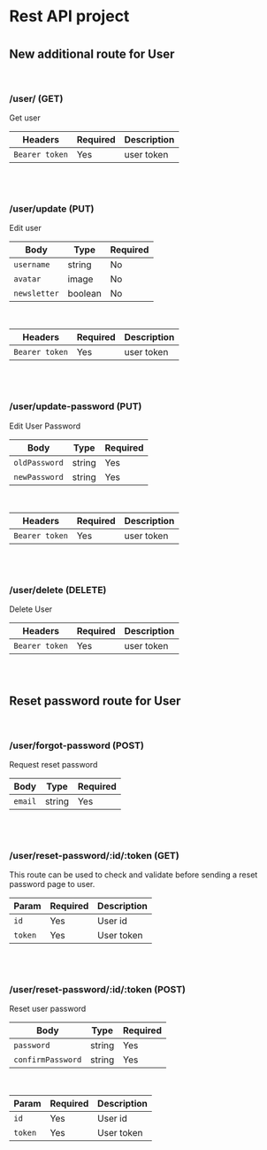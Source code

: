 #  Rest API project


#
## New additional route for User
<br>

### /user/ (GET)

Get user

| Headers        | Required | Description |
| -------------- | -------- | ----------- |
| `Bearer token` | Yes      | user token  |

<br>
<br>

### /user/update (PUT)

Edit user

| Body        | Type    | Required |
| ----------  | ------  | -------- |
| `username`  | string  | No       |
| `avatar`    | image   | No       |
| `newsletter`| boolean | No       |

<br>

| Headers        | Required | Description |
| -------------- | -------- | ----------- |
| `Bearer token` | Yes      | user token  |

<br>
<br>

### /user/update-password (PUT)

Edit User Password

| Body          | Type   | Required |
| ----------    | ------ | -------- |
| `oldPassword` | string | Yes      |
| `newPassword` | string | Yes      |

<br>

| Headers        | Required | Description |
| -------------- | -------- | ----------- |
| `Bearer token` | Yes      | user token  |

<br>
<br>

### /user/delete (DELETE)

Delete User

| Headers        | Required | Description |
| -------------- | -------- | ----------- |
| `Bearer token` | Yes      | user token  |

<br>

#
## Reset password route for User
<br>

### /user/forgot-password (POST)

Request reset password

| Body    | Type   | Required |
| ------- | ------ | -------- |
| `email` | string | Yes      |

<br>
<br>

### /user/reset-password/:id/:token (GET)

This route can be used to check and validate before sending a reset password page to user.


| Param  | Required | Description |
| -----  | -------- | ----------- |
| `id`   | Yes      | User id     |
|`token` | Yes      | User token  |

<br>
<br>

### /user/reset-password/:id/:token (POST)
Reset user password

| Body             | Type   | Required |
| ---------------- | ------ | -------- |
| `password`       | string | Yes      |
| `confirmPassword`| string | Yes      |

<br>

| Param  | Required | Description |
| -----  | -------- | ----------- |
| `id`   | Yes      | User id     |
|`token` | Yes      | User token  |
